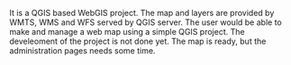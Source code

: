 It is a QGIS based WebGIS project. The map and layers are provided by WMTS, WMS and WFS served by QGIS server.
The user would be able to make and manage a web map using a simple QGIS project.
The develeoment of the project is not done yet. The map is ready, but the administration pages needs some time. 
